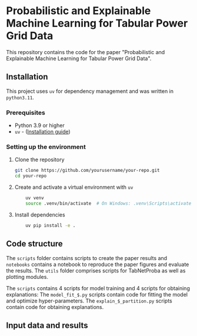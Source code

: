 # Probabilistic and Explainable Machine Learning for Tabular Power Grid Data

This repository contains the code for the paper "Probabilistic and Explainable Machine Learning for Tabular Power Grid Data".

## Installation

This project uses `uv` for dependency management and was written in `python3.11`.

### Prerequisites

- Python 3.9 or higher
- `uv` - ([Installation guide](https://github.com/astral-sh/uv))

### Setting up the environment

1. Clone the repository
   ```bash
   git clone https://github.com/yourusername/your-repo.git
   cd your-repo
   ```

2. Create and activate a virtual environment with `uv`
    ```bash
        uv venv
        source .venv/bin/activate  # On Windows: .venv\Scripts\activate
    ```

3. Install dependencies
    ```bash
        uv pip install -e . 
    ```


## Code structure

The `scripts` folder contains scripts to create the paper results and `notebooks` contains a notebook to reproduce the paper figures and evaluate the results. The `utils` folder comprises scripts for TabNetProba as well as plotting modules.

The `scripts` contains 4 scripts for model training and 4 scripts for obtaining explanations:
The `model_fit_$.py` scripts contain code for fitting the model  and optimize hyper-parameters.
The `explain_$_partition.py` scripts contain code for obtaining explanations.


## Input data and results


